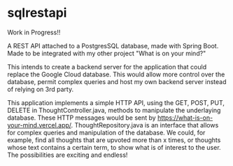 # sqlrestapi
 
 Work in Progress!!
 
 A REST API attached to a PostgresSQL database, made with Spring Boot. Made to be integrated with my other project "What is on your mind?"
 
This intends to create a backend server for the application that could replace the Google Cloud database. This would allow more control over the database, permit complex queries and host my own backend server instead of relying on 3rd party.

This application implements a simple HTTP API, using the GET, POST, PUT, DELETE in ThoughtController.java, methods to manipulate the underlaying database. These HTTP messages would be sent by https://what-is-on-your-mind.vercel.app/. ThoughtRepository.java is an interface that allows for complex queries and manipulation of the database. We could, for example, find all thoughts that are upvoted more than x times, or thoughts whose text contains a certain term, to show what is of interest to the user. The possibilities are exciting and endless!
